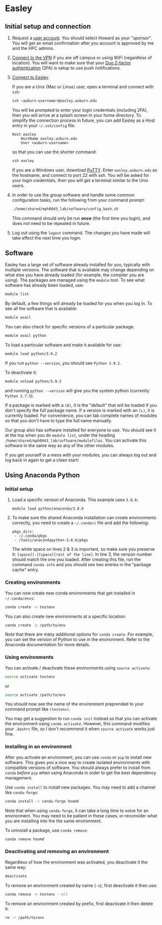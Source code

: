 # Easley

## Initial setup and connection

1. Request a [user account](https://hpc.auburn.edu/hpc/docs/hpcdocs/build/html/easley/access.html#request-an-account).
You should select Howard as your "sponsor". You will get an email confirmation
after you account is approved by me and the HPC admins.

2. [Connect to the VPN](https://libguides.auburn.edu/vpn) if you are off campus
or using WiFi (regardless of location). You will want to make sure that your
[Duo 2-factor authentication](https://duo.auburn.edu) (2FA) is setup to use push
notifications.

3. [Connect to Easley](https://hpc.auburn.edu/hpc/docs/hpcdocs/build/html/easley/access.html#connect-to-easley).

    If you are a Unix (Mac or Linux) user, open a terminal and connect with `ssh`:

    ```bash
    ssh <auburn-username>@easley.auburn.edu
    ```

    You will be prompted to enter your login credentials (including 2FA), then you
    will arrive at a splash screen in your home directory. To simplify the
    connection process in future, you can add Easley as a Host entry in your
    `~/.ssh/config` file:

    ```
    Host easley
        HostName easley.auburn.edu
        User <auburn-username>
    ```

    so that you can use the shorter command:

    ```bash
    ssh easley
    ```

    If you are a Windows user, download [PuTTY](https://www.putty.org). Enter
    `easley.auburn.edu` as the hostname, and connect to port 22 with ssh. You will
    be asked for your login credentials, then you will get a terminal similar to the
    Unix users.

4. In order to use the group software and handle some common configuration
tasks, run the following from your command prompt:

    ```bash
    ./home/shared/mph0043_lab/software/config_bash.sh
    ```

    This command should only be run **once** (the first time you login), and does
    not need to be repeated in future.

5. Log out using the `logout` command. The changes you have made will take
effect the next time you login.

## Software

Easley has a large set of software already installed for you, typically with
multiple versions. The software that is available may change depending on what
else you have already loaded (for example, the compiler you are using). The
packages are managed using the `module` tool. To see what software has already
been loaded, use:

```bash
module list
```

By default, a few things will already be loaded for you when you log in. To see
all the software that is available:

```bash
module avail
```

You can also check for specific versions of a particular package:

```bash
module avail python
```

To load a particular software and make it available for use:

```bash
module load python/3.9.2
```

If you run `python --version`, you should see `Python 3.9.2`.

To deactivate it:

```bash
module unload python/3.9.2
```

and running `python --version` will give you the system python (currently
`Python 2.7.5`).

If a package is marked with a `(D)`, it is the "default" that will be
loaded if you don't specify the full package name. If a version is marked with
an `(L)`, it is currently loaded. For convenience, you can tab complete names
of modules so that you don't have to type the full name manually.

Our group also has software installed for everyone to use. You should see it
at the top when you do `module list`, under the heading
`/home/shared/mph0043_lab/software/modulefiles`. You can activate this software
in the same way as any of the other modules.

If you get yourself in a mess with your modules, you can always log out and log
back in again to get a clean start!

## Using Anaconda Python

### Initial setup

1. Load a specific version of Anaconda. This example uses `3.8.6`:

    ```bash
    module load python/anaconda/3.8.6
    ```

2. To make sure the shared Anaconda installation can create environments
correctly, you need to create a `~/.condarc` file and add the following:

    ```
    pkgs_dirs:
     - ~/.conda/pkgs
     - /tools/anacondapython-3.8.6/pkgs
    ```

    The white space on lines 2 & 3 is important, so make sure you preserve it:
    `[space][-][space][rest of the line]`. In line 3, the version number should
    match the one you loaded. After creating this file, run the command `conda info`
    and you should see two entries in the "package cache" entry.

### Creating environments

You can now create new conda environments that get installed in `~/.conda/envs`:

```bash
conda create -n testenv
```

You can also create new environments at a specific location:

```bash
conda create -p /path/to/env
```

Note that there are many additional options for `conda create`. For example,
you can set the version of Python to use in the environment. Refer to the
Anaconda documentation for more details.

### Using environments

You can activate / deactivate these environments using `source activate`:

```bash
source activate testenv
```

or

```bash
source activate /path/to/env
```

You should now see the name of the environment preprended to your command prompt
like `(testenv)`.

You may get a suggestion to run `conda init` instead so that you can activate
the environment using `conda activate`. However, this command modifies your
`.bashrc` file, so I don't recommend it when `source activate` works just fine.

### Installing in an environment

After you activate an environment, you can use `conda` or `pip` to install new
software. This gives you a nice way to create isolated environments with
compatible versions of software. You should always prefer to install from
`conda` *before* `pip` when using Anaconda in order to get the best dependency
management.

Use `conda install` to install new packages. You may need to add a channel like
`conda-forge`:

```bash
conda install -c conda-forge hoomd
```

Note that when using `conda-forge`, it can take a long time to solve for an
environment. You may need to be patient in these cases, or reconsider what you
are installing into the the same environment.

To uninstall a package, use `conda remove`:

```bash
conda remove hoomd
```

### Deactivating and removing an environment

Regardless of how the environment was activated, you deactivate it the same way:

```bash
deactivate
```

To remove an environment created by name (`-n`), first deactivate it then use:

```bash
conda remove -n testenv --all
```

To remove an environment created by prefix, first deactivate it then delete it:

```bash
rm -r /path/to/env
```
